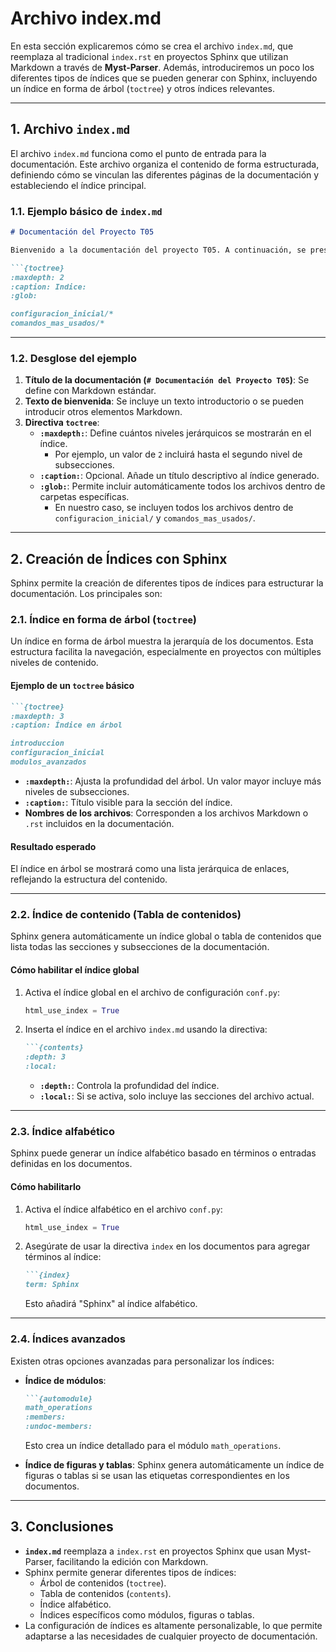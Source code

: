 # **Archivo index.md**

En esta sección explicaremos cómo se crea el archivo `index.md`, que reemplaza al tradicional `index.rst` en proyectos Sphinx que utilizan Markdown a través de **Myst-Parser**. Además, introduciremos un poco los diferentes tipos de índices que se pueden generar con Sphinx, incluyendo un índice en forma de árbol (`toctree`) y otros índices relevantes.

----------

## 1. Archivo `index.md`

El archivo `index.md` funciona como el punto de entrada para la documentación. Este archivo organiza el contenido de forma estructurada, definiendo cómo se vinculan las diferentes páginas de la documentación y estableciendo el índice principal.

### 1.1. Ejemplo básico de `index.md`

```markdown
# Documentación del Proyecto T05

Bienvenido a la documentación del proyecto T05. A continuación, se presenta el índice de los contenidos disponibles.

```{toctree}
:maxdepth: 2
:caption: Indice:
:glob:

configuracion_inicial/*
comandos_mas_usados/*

```

----------


### 1.2. Desglose del ejemplo
1. **Título de la documentación (`# Documentación del Proyecto T05`)**: Se define con Markdown estándar.
2. **Texto de bienvenida**: Se incluye un texto introductorio o se pueden introducir otros elementos Markdown.
3. **Directiva `toctree`**:
   - **`:maxdepth:`**: Define cuántos niveles jerárquicos se mostrarán en el índice.
     - Por ejemplo, un valor de `2` incluirá hasta el segundo nivel de subsecciones.
   - **`:caption:`**: Opcional. Añade un título descriptivo al índice generado.
   - **`:glob:`**: Permite incluir automáticamente todos los archivos dentro de carpetas específicas.
     - En nuestro caso, se incluyen todos los archivos dentro de `configuracion_inicial/` y `comandos_mas_usados/`.

---

## 2. Creación de Índices con Sphinx

Sphinx permite la creación de diferentes tipos de índices para estructurar la documentación. Los principales son:

### 2.1. Índice en forma de árbol (`toctree`)
Un índice en forma de árbol muestra la jerarquía de los documentos. Esta estructura facilita la navegación, especialmente en proyectos con múltiples niveles de contenido.

#### **Ejemplo de un `toctree` básico**
```markdown
```{toctree}
:maxdepth: 3
:caption: Índice en árbol

introduccion
configuracion_inicial
modulos_avanzados

```


- **`:maxdepth:`**: Ajusta la profundidad del árbol. Un valor mayor incluye más niveles de subsecciones.
- **`:caption:`**: Título visible para la sección del índice.
- **Nombres de los archivos**: Corresponden a los archivos Markdown o `.rst` incluidos en la documentación.

#### **Resultado esperado**
El índice en árbol se mostrará como una lista jerárquica de enlaces, reflejando la estructura del contenido.

---

### 2.2. Índice de contenido (Tabla de contenidos)
Sphinx genera automáticamente un índice global o tabla de contenidos que lista todas las secciones y subsecciones de la documentación.

#### **Cómo habilitar el índice global**
1. Activa el índice global en el archivo de configuración `conf.py`:
   ```python
   html_use_index = True
    ```


2.  Inserta el índice en el archivo `index.md` usando la directiva:
    
    ```markdown
    ```{contents}
    :depth: 3
    :local:
    
    ```  
    
    - **`:depth:`**: Controla la profundidad del índice.
    - **`:local:`**: Si se activa, solo incluye las secciones del archivo actual.  

----------

### 2.3. Índice alfabético

Sphinx puede generar un índice alfabético basado en términos o entradas definidas en los documentos.

#### **Cómo habilitarlo**

1.  Activa el índice alfabético en el archivo `conf.py`:
    
    ```python
    html_use_index = True
    
    ```
    
2.  Asegúrate de usar la directiva `index` en los documentos para agregar términos al índice:
    
    ```markdown
    ```{index}
    term: Sphinx
    
    ```
    
    Esto añadirá "Sphinx" al índice alfabético.   

----------

### 2.4. Índices avanzados

Existen otras opciones avanzadas para personalizar los índices:

-   **Índice de módulos**:
    
    ```markdown
    ```{automodule}
    math_operations
    :members:
    :undoc-members:
    
    ```
    
    Esto crea un índice detallado para el módulo `math_operations`.
    
-   **Índice de figuras y tablas**: Sphinx genera automáticamente un índice de figuras o tablas si se usan las etiquetas correspondientes en los documentos.

----------

## 3. Conclusiones

-   **`index.md`** reemplaza a `index.rst` en proyectos Sphinx que usan Myst-Parser, facilitando la edición con Markdown.
-   Sphinx permite generar diferentes tipos de índices:
    -   Árbol de contenidos (`toctree`).
    -   Tabla de contenidos (`contents`).
    -   Índice alfabético.
    -   Índices específicos como módulos, figuras o tablas.
-   La configuración de índices es altamente personalizable, lo que permite adaptarse a las necesidades de cualquier proyecto de documentación.